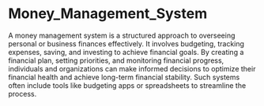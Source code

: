 # Money_Management_System

A money management system is a structured approach to overseeing personal or business finances effectively. It involves budgeting, tracking expenses, saving, and investing to achieve financial goals. By creating a financial plan, setting priorities, and monitoring financial progress, individuals and organizations can make informed decisions to optimize their financial health and achieve long-term financial stability. Such systems often include tools like budgeting apps or spreadsheets to streamline the process.
